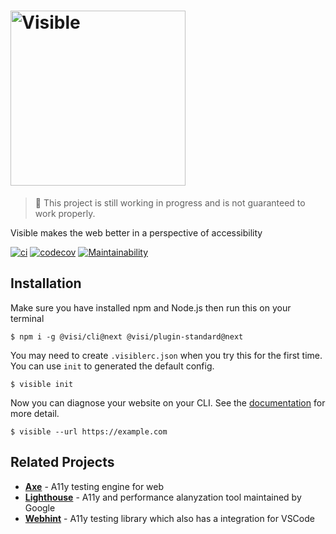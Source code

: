 # <img alt="Visible" src="https://i.imgur.com/0CfRzj5.png" width="280px" />

> 🚧 This project is still working in progress and is not guaranteed to work properly.

Visible makes the web better in a perspective of accessibility

[![ci](https://github.com/visible/visible/workflows/CI/badge.svg)](https://github.com/visible/visible/actions)
[![codecov](https://codecov.io/gh/visible/visible/branch/develop/graph/badge.svg)](https://codecov.io/gh/visible/visible)
[![Maintainability](https://api.codeclimate.com/v1/badges/d884597fcb0463f492c1/maintainability)](https://codeclimate.com/github/visible/visible/maintainability)

## Installation

Make sure you have installed npm and Node.js then run this on your terminal

```
$ npm i -g @visi/cli@next @visi/plugin-standard@next
```

You may need to create `.visiblerc.json` when you try this for the first time. You can use `init` to generated the default config.

```
$ visible init
```

Now you can diagnose your website on your CLI. See the [documentation](https://github.com/visible/visible/tree/develop/docs) for more detail.

```
$ visible --url https://example.com
```

## Related Projects

- **[Axe](https://github.com/dequelabs/axe-core)** - A11y testing engine for web
- **[Lighthouse](https://github.com/GoogleChrome/lighthouse)** - A11y and performance alanyzation tool maintained by Google
- **[Webhint](https://github.com/webhintio/hint)** - A11y testing library which also has a integration for VSCode
